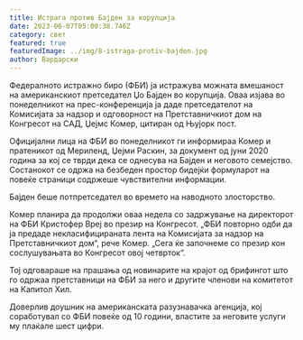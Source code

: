 ```yaml
---
title: Истрага против Бајден за корупција
date: 2023-06-07T05:00:38.746Z
category: свет
featured: true
featuredImage: ../img/8-istraga-protiv-bajden.jpg
author: Вардарски
---
```

Федералното истражно биро (ФБИ) ја истражува можната вмешаност на американскиот претседател Џо Бајден во корупција. Оваа изјава во понеделникот на прес-конференција ја даде претседателот на Комисијата за надзор и одговорност на Претставничкиот дом на Конгресот на САД, Џејмс Комер, цитиран од Њујорк пост.

Официјални лица на ФБИ во понеделникот ги информираа Комер и пратеникот од Мериленд, Џејми Раскин, за документ од јуни 2020 година за кој се тврди дека се однесува на Бајден и неговото семејство. Состанокот се одржа на безбеден простор бидејќи формуларот на повеќе страници содржеше чувствителни информации.

Бајден беше потпретседател во времето на наводното злосторство.

Комер планира да продолжи оваа недела со задржување на директорот на ФБИ Кристофер Вреј во презир на Конгресот. „ФБИ повторно одби да ја предаде некласифицираната лента на Комисијата за надзор на Претставничкиот дом“, рече Комер. „Сега ќе започнеме со презир кон сослушувањата во Конгресот овој четврток“.

Тој одговараше на прашања од новинарите на крајот од брифингот што го одржаа претставници на ФБИ за него и другите членови на комитетот на Капитол Хил.

Доверлив доушник на американската разузнавачка агенција, кој соработувал со ФБИ повеќе од 10 години, властите за неговите услуги му плаќале шест цифри.